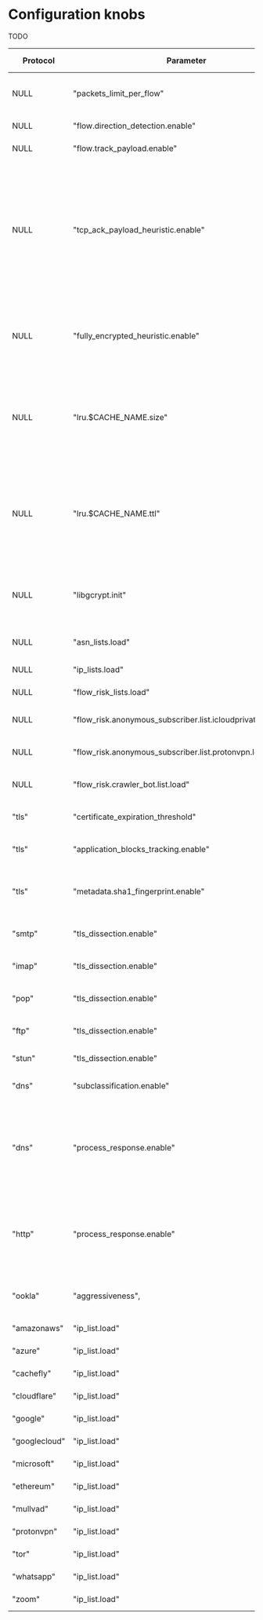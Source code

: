 
# Configuration knobs

TODO

| Protocol     | Parameter                                 | Default value | Min value | Max value | Description |
| ------       | ------                                    | ------        | ------    | ------    | ------      |
| NULL         | "packets_limit_per_flow"                  | 32            | 0         | 255       | The upper limit on the number of packets per flow that will be subject to DPI, after which classification will be considered complete (0 = no limit) |
| NULL         | "flow.direction_detection.enable"         | 1             | NULL      | NULL      | Enable/disable internal detection of packet direction (client to server or server to client) |
| NULL         | "flow.track_payload.enable"               | 0             | NULL      | NULL      | Enable/disable tracking/export of flow payload (i.e. L5/7 data) |
| NULL         | "tcp_ack_payload_heuristic.enable"        | 0             | NULL      | NULL      | In some networks, there are some anomalous TCP flows where the smallest ACK packets have some kind of zero padding. It looks like the IP and TCP headers in those frames wrongly consider the 0x00 Ethernet padding bytes as part of the TCP payload. While this kind of packets is perfectly valid per-se, in some conditions they might be treated by the TCP reassembler logic as (partial) overlaps, deceiving the classification engine. This parameter enable/disable an heuristic to detect these packets and to ignore them, allowing correct detection/classification. See #1946 for other details |
| NULL         | "fully_encrypted_heuristic.enable"        | 1             | NULL      | NULL      | Enable/disable an heuristic to detect fully encrypted sessions, i.e. flows where every bytes of the payload is encrypted in an attempt to “look like nothing”. This heuristic only analyzes the first packet of the flow. See: https://www.usenix.org/system/files/sec23fall-prepub-234-wu-mingshi.pdf |
| NULL         | "lru.$CACHE_NAME.size"                    | See description | 0         | 16777215  | Set the size (in number of elements) of the specified LRU cache (0 = the cache is disabled). The keyword "$CACHE_NAME" is a placeholder for the cache name and the possible values are: ookla, bittorrent, zoom, stun, tls_cert, mining, msteams, stun_zoom. The default value is "32768" for the bittorrent cache, "512" for the zoom cache and "1024" for all the other caches |
| NULL         | "lru.$CACHE_NAME.ttl"                     | See description | 0         | 16777215  | Set the TTL (in seconds) for the elements of the specified LRU cache (0 = the elements never explicitly expire). The keyword "$CACHE_NAME" is a placeholder for the cache name and the possible values are: ookla, bittorrent, zoom, stun, tls_cert, mining, msteams, stun_zoom. The default value is "120" for the ookla cache, "60" for the msteams and stun_zoom caches and "0" for all the other caches |
| NULL         | "libgcrypt.init"                          | 1             | NULL      | NULL      | Enable/disable initialization of libgcrypt. When using the external libgcrypt (instead of the internal crypto code) the libgcrypt runtime must be initialized. If, for whatever reasons, the application alread does it, nDPI must be told to skip it |
| NULL         | "asn_lists.load"                          | 1             | NULL      | NULL      | Enable/disable loading of every IP addresses lists used for (sub)classification and based on BGP information |
| NULL         | "ip_lists.load"                           | 1             | NULL      | NULL      | Enable/disable loading of every IP addresses lists used for (sub)classification |
| NULL         | "flow_risk_lists.load"                    | 1             | NULL      | NULL      | Enable/disable loading of every IP addresses lists used to check any flow risks |
| NULL         | "flow_risk.anonymous_subscriber.list.icloudprivaterelay.load" | 1             | NULL      | NULL      | Enable/disable loading of internal iCouldPrivateRealy IP address list used to check `NDPI_ANONYMOUS_SUBSCRIBER` flow risk |
| NULL         | "flow_risk.anonymous_subscriber.list.protonvpn.load"          | 1             | NULL      | NULL      | Enable/disable loading of internal IP address list of ProtonVPN exit nodes used to check `NDPI_ANONYMOUS_SUBSCRIBER` flow risk  |
| NULL         | "flow_risk.crawler_bot.list.load"         | 1             | NULL      | NULL      | Enable/disable loading of internal IP address list used to check `NDPI_HTTP_CRAWLER_BOT` flow risk |
| "tls"        | "certificate_expiration_threshold"        | 30            | 0         | 365       | The threshold (in days) used to trigger the `NDPI_TLS_CERTIFICATE_ABOUT_TO_EXPIRE` flow risk |
| "tls"        | "application_blocks_tracking.enable"      | 0             | NULL      | NULL      | Enable/disable processing of TLS Application Blocks (post handshake) to extract statistical information about the flow |
| "tls"        | "metadata.sha1_fingerprint.enable"        | 1             | NULL      | NULL      | Enable/disable computation and export of SHA1 fingerprint for TLS flows. Note that if it is disable, the flow risk `NDPI_MALICIOUS_SHA1_CERTIFICATE` is not checked |
| "smtp"       | "tls_dissection.enable"                   | 1             | NULL      | NULL      | Enable/disable dissection of TLS packets in cleartext SMTP flows (because of opportunistic TLS, via STARTTLS msg) |
| "imap"       | "tls_dissection.enable"                   | 1             | NULL      | NULL      | Enable/disable dissection of TLS packets in cleartext IMAP flows (because of opportunistic TLS, via STARTTLS msg) |
| "pop"        | "tls_dissection.enable"                   | 1             | NULL      | NULL      | Enable/disable dissection of TLS packets in cleartext POP flows (because of opportunistic TLS, via STARTTLS msg) |
| "ftp"        | "tls_dissection.enable"                   | 1             | NULL      | NULL      | Enable/disable dissection of TLS packets in cleartext FTP flows (because of opportunistic TLS, via AUTH TLS msg) |
| "stun"       | "tls_dissection.enable"                   | 1             | NULL      | NULL      | Enable/disable dissection of TLS packets multiplexed into STUN flows |
| "dns"        | "subclassification.enable"                | 1             | NULL      | NULL      | Enable/disable sub-classification of DNS flows (via query/response domain name). If disabled, some flow risks are not checked |
| "dns"        | "process_response.enable"                 | 1             | NULL      | NULL      | Enable/disable processing of DNS responses. By default, DNS flows are fully classified after the first request/response pair (or after the first response, if the request is missing). If this parameter is disabled, the flows are fully classified after the first packet, i.e. usually after the first request; in that case, some flow risks are not checked and some metadata are not exported |
| "http"       | "process_response.enable"                 | 1             | NULL      | NULL      | Enable/disable processing of HTTP responses. By default, HTTP flows are usually fully classified after the first request/response pair. If this parameter is disabled, the flows are fully classified after the first request (or after the first response, if the request is missing); in that case, some flow risks are not checked and some metadata are not exported |
| "ookla"      | "aggressiveness",                         | 1             | 0         | 1         | Detection aggressiveness for Ookla. The value is a bitmask. Values: 0x0 = disabled; 0x01 = enable heuristic for detection over TLS (via Ookla LRU cache) |
|"amazonaws"   | "ip_list.load"                            | 1             | NULL      | NULL      | Enable/disable loading of internal list of AWS ip addresses |
|"azure"       | "ip_list.load"                            | 1             | NULL      | NULL      | Enable/disable loading of internal list of Azure ip addresses |
|"cachefly"    | "ip_list.load"                            | 1             | NULL      | NULL      | Enable/disable loading of internal list of Cachefly ip addresses |
|"cloudflare"  | "ip_list.load"                            | 1             | NULL      | NULL      | Enable/disable loading of internal list of Cloudflare ip addresses |
|"google"      | "ip_list.load"                            | 1             | NULL      | NULL      | Enable/disable loading of internal list of Google ip addresses |
|"googlecloud" | "ip_list.load"                            | 1             | NULL      | NULL      | Enable/disable loading of internal list of Google Cloud ip addresses |
|"microsoft"   | "ip_list.load"                            | 1             | NULL      | NULL      | Enable/disable loading of internal list of Microsoft ip addresses |
|"ethereum"    | "ip_list.load"                            | 1             | NULL      | NULL      | Enable/disable loading of internal list of Ethereum ip addresses |
|"mullvad"     | "ip_list.load"                            | 1             | NULL      | NULL      | Enable/disable loading of internal list of Mullvad ip addresses |
|"protonvpn"   | "ip_list.load"                            | 1             | NULL      | NULL      | Enable/disable loading of internal list of ProtonVPN ip addresses |
|"tor"         | "ip_list.load"                            | 1             | NULL      | NULL      | Enable/disable loading of internal list of Tor ip addresses |
|"whatsapp"    | "ip_list.load"                            | 1             | NULL      | NULL      | Enable/disable loading of internal list of Whatsapp ip addresses |
|"zoom"        | "ip_list.load"                            | 1             | NULL      | NULL      | Enable/disable loading of internal list of Zoom ip addresses |
